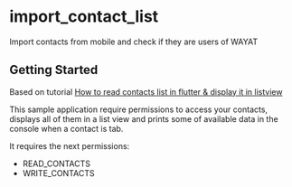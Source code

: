 # import_contact_list

Import contacts from mobile and check if they are users of WAYAT

## Getting Started

Based on tutorial [How to read contacts list in flutter & display it in listview](https://protocoderspoint.com/how-to-read-contacts-list-in-flutter-display-it-in-listview/)

This sample application require permissions to access your contacts, displays all of them in a list view and prints some of available data in the console when a contact is tab.

It requires the next permissions:
- READ_CONTACTS
- WRITE_CONTACTS
